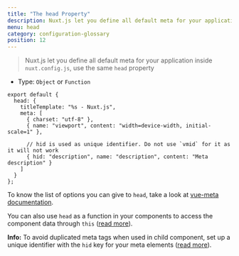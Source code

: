 ```yaml
---
title: "The head Property"
description: Nuxt.js let you define all default meta for your application inside nuxt.config.js.
menu: head
category: configuration-glossary
position: 12
---
```


> Nuxt.js let you define all default meta for your application inside `nuxt.config.js`, use the same `head` property

- Type: `Object` or `Function`

```js{}[nuxt.config.js]
export default {
  head: {
    titleTemplate: "%s - Nuxt.js",
    meta: [
      { charset: "utf-8" },
      { name: "viewport", content: "width=device-width, initial-scale=1" },

      // hid is used as unique identifier. Do not use `vmid` for it as it will not work
      { hid: "description", name: "description", content: "Meta description" }
    ]
  }
};
```

To know the list of options you can give to `head`, take a look at [vue-meta documentation](https://vue-meta.nuxtjs.org/api/#metainfo-properties).

You can also use `head` as a function in your components to access the component data through `this` ([read more](/api/pages-head)).

<div class="Alert Alert--teal">

<b>Info:</b> To avoid duplicated meta tags when used in child component, set up a unique identifier with the `hid` key for your meta elements ([read more](https://vue-meta.nuxtjs.org/api/#tagidkeyname)).

</div>
